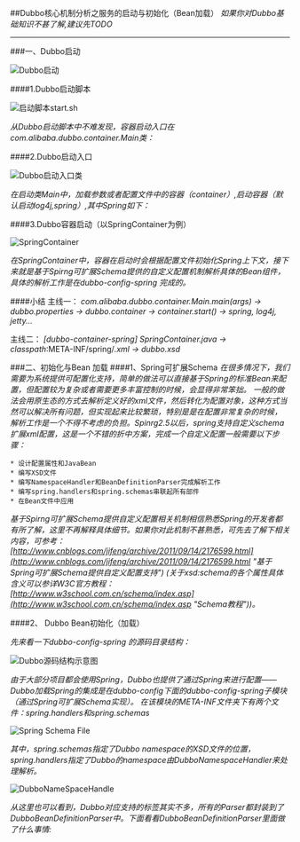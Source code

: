 ##Dubbo核心机制分析之服务的启动与初始化（Bean加载）
*如果你对Dubbo基础知识不甚了解,建议先TODO*
***
###一、Dubbo启动

![Dubbo启动](http://images2015.cnblogs.com/blog/120296/201603/120296-20160325170344386-827572634.png)



####1.Dubbo启动脚本

![启动脚本start.sh](http://i.imgur.com/MTnIhDh.png)

*从Dubbo启动脚本中不难发现，容器启动入口在com.alibaba.dubbo.container.Main类：*

####2.Dubbo启动入口

![Dubbo启动入口类](http://i.imgur.com/UUnCVrb.png)

*在启动类Main中，加载参数或者配置文件中的容器（container）,启动容器（默认启动log4j,spring）,其中Spring如下：*

####3.Dubbo容器启动（以SpringContainer为例）

![SpringContainer](http://i.imgur.com/csrF6pP.png)

*在SpringContainer中，容器在启动时会根据配置文件初始化Spring上下文，接下来就是基于Spirng可扩展Schema提供的自定义配置机制解析具体的Bean组件，具体的解析工作是在dubbo-config-spring 完成的。*

####小结
主线一：
*com.alibaba.dubbo.container.Main.main(args) -> dubbo.properties -> dubbo.container -> container.start() -> spring, log4j, jetty...*

主线二：
*[dubbo-container-spring] SpringContainer.java -> classpath*:META-INF/spring/*.xml -> dubbo.xsd*


###二、初始化与Bean 加载
####1、Spring可扩展Schema
*在很多情况下，我们需要为系统提供可配置化支持，简单的做法可以直接基于Spring的标准Bean来配置，但配置较为复杂或者需要更多丰富控制的时候，会显得非常笨拙。
一般的做法会用原生态的方式去解析定义好的xml文件，然后转化为配置对象，这种方式当然可以解决所有问题，但实现起来比较繁琐，特别是是在配置非常复杂的时候，
解析工作是一个不得不考虑的负担。Spinrg2.5以后，spring支持自定义schema扩展xml配置，这是一个不错的折中方案，完成一个自定义配置一般需要以下步骤：*

	* 设计配置属性和JavaBean 
	* 编写XSD文件 
	* 编写NamespaceHandler和BeanDefinitionParser完成解析工作 
	* 编写spring.handlers和spring.schemas串联起所有部件 
	* 在Bean文件中应用 
*基于Spirng可扩展Schema提供自定义配置相关机制相信熟悉Spring的开发者都有所了解，这里不再解释具体细节。如果你对此机制不甚熟悉，可先去了解下相关内容，可参考：[http://www.cnblogs.com/jifeng/archive/2011/09/14/2176599.html](http://www.cnblogs.com/jifeng/archive/2011/09/14/2176599.html "基于Spring可扩展Schema提供自定义配置支持") (关于xsd:schema的各个属性具体含义可以参详W3C官方教程：[http://www.w3school.com.cn/schema/index.asp](http://www.w3school.com.cn/schema/index.asp "Schema教程"))。*

####2、 Dubbo Bean初始化（加载）


*先来看一下dubbo-config-spring 的源码目录结构：*

![Dubbo源码结构示意图](http://i.imgur.com/RfPHvgV.png) 
 
*由于大部分项目都会使用Spring，Dubbo也提供了通过Spring来进行配置——Dubbo加载Spring的集成是在dubbo-config下面的dubbo-config-spring子模块（通过Spring可扩展Schema实现）。
在该模块的META-INF文件夹下有两个文件：spring.handlers和spring.schemas*
 
![Spring Schema File](http://i.imgur.com/tdx5ZqH.png)

*其中，spring.schemas指定了Dubbo namespace的XSD文件的位置，spring.handlers指定了Dubbo的namespace由DubboNamespaceHandler来处理解析。*

![DubboNameSpaceHandle](http://i.imgur.com/H1wi6wG.png)

*从这里也可以看到，Dubbo对应支持的标签其实不多，所有的Parser都封装到了DubboBeanDefinitionParser中。下面看看DubboBeanDefinitionParser里面做了什么事情:*

































































